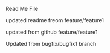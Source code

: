 Read Me File


updated readme freom feature/feature1

updated from github  feature/feature1

Updated from bugfix/bugfix1  branch

